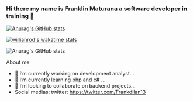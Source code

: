 ### Hi there my name is Franklin Maturana a software developer in training 👋


<!--**Phoenix-encoder/Phoenix-encoder** is a ✨ _special_ ✨ repository because its `README.md` (this file) appears on your GitHub profile.-->

[![Anurag's GitHub stats](https://github-readme-stats.vercel.app/api?username=phoenix-encoder)](https://github.com/anuraghazra/github-readme-stats)

[![willianrod's wakatime stats](https://github-readme-stats.vercel.app/api/wakatime?username=Phoenix_Code)](https://github.com/anuraghazra/github-readme-stats)

![Anurag's GitHub stats](https://github-readme-stats.vercel.app/api?username=phoenix-encoder&show_icons=true&theme=radical)


About me

- 🔭 I’m currently working on development analyst...
- 🌱 I’m currently learning php and c# ...
- 👯 I’m looking to collaborate on backend projects...
- Social medias: 
  twitter: https://twitter.com/Frankdilan13

